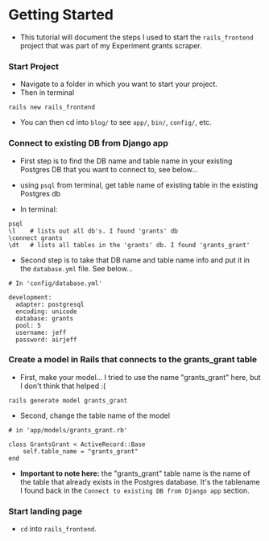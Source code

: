 # Getting Started

- This tutorial will document the steps I used to start the `rails_frontend` project that was part of my Experiment grants scraper.

### Start Project

- Navigate to a folder in which you want to start your project.
- Then in terminal
```
rails new rails_frontend
```

- You can then cd into `blog/` to see `app/`, `bin/`, `config/`, etc.


### Connect to existing DB from Django app

- First step is to find the DB name and table name in your existing Postgres DB that you want to connect to, see below...

- using `psql` from terminal, get table name of existing table in the existing Postgres db

- In terminal:
```
psql
\l    # lists out all db's. I found 'grants' db
\connect grants
\dt   # lists all tables in the 'grants' db. I found 'grants_grant'
```

- Second step is to take that DB name and table name info and put it in the `database.yml` file. See below...
```
# In 'config/database.yml'

development:
  adapter: postgresql
  encoding: unicode
  database: grants
  pool: 5
  username: jeff
  password: airjeff
```

### Create a model in Rails that connects to the grants_grant table

- First, make your model... I tried to use the name "grants_grant" here, but I don't think that helped :(
```
rails generate model grants_grant
```
- Second, change the table name of the model
```
# in 'app/models/grants_grant.rb'

class GrantsGrant < ActiveRecord::Base
    self.table_name = "grants_grant"
end
```

- **Important to note here:** the "grants_grant" table name is the name of the table that already exists in the Postgres database. It's the tablename I found back in the `Connect to existing DB from Django app` section.

### Start landing page

- `cd` into `rails_frontend`. 